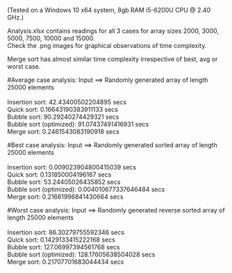 (Tested on a Windows 10 x64 system, 8gb RAM i5-6200U CPU @ 2.40 GHz.)

Analysis.xlsx contains readings for all 3 cases for array sizes 2000, 3000, 5000, 7500, 10000 and 15000.<br />
Check the .png images for graphical observations of time complexity.<br />

Merge sort has almost similar time complexity irrespective of best, avg or worst case.<br />

#Average case analysis: 
Input ==> Randomly generated array of length 25000 elements <br />
<br />
Insertion sort: 42.43400502204895 secs<br />
Quick sort: 0.16643190383911133 secs<br />
Bubble sort: 90.29240274429321 secs<br />
Bubble sort (optimized): 91.07437491416931 secs<br />
Merge sort: 0.2461543083190918 secs<br />

#Best case analysis:
Input ==> Randomly generated sorted array of length 25000 elements <br />
<br />
Insertion sort: 0.009023904800415039 secs<br />
Quick sort: 0.131850004196167 secs<br />
Bubble sort: 53.24405026435852 secs<br />
Bubble sort (optimized): 0.004010677337646484 secs<br />
Merge sort: 0.21661996841430664 secs<br />

#Worst case analysis:
Input ==> Randomly generated reverse sorted array of length 25000 elements <br />
<br />
Insertion sort: 86.30279755592346 secs<br />
Quick sort: 0.1429133415222168 secs<br />
Bubble sort: 127.06997394561768 secs<br />
Bubble sort (optimized): 128.17605638504028 secs<br />
Merge sort: 0.21707701683044434 secs<br />


